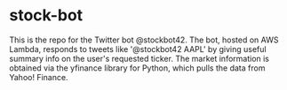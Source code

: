 # stock-bot
This is the repo for the Twitter bot @stockbot42.
The bot, hosted on AWS Lambda, responds to tweets like '@stockbot42 AAPL' by giving useful summary info on the user's requested ticker. The market information is obtained via the yfinance library for Python, which pulls the data from Yahoo! Finance.